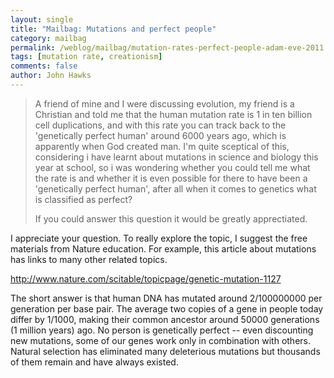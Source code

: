 ```yaml
---
layout: single 
title: "Mailbag: Mutations and perfect people" 
category: mailbag
permalink: /weblog/mailbag/mutation-rates-perfect-people-adam-eve-2011.html
tags: [mutation rate, creationism] 
comments: false 
author: John Hawks 
---
```


<blockquote>A friend of mine and I were discussing evolution, my friend is a Christian and told me that the human mutation rate is 1 in ten billion cell duplications, and with this rate you can track back to the 'genetically perfect human' around 6000 years ago, which is apparently when God created man. I'm quite sceptical of this, considering i have learnt about mutations in science and biology this year at school, so i was wondering whether you could tell me what the rate is and whether it is even possible for there to have been a 'genetically perfect human', after all when it comes to genetics what is classified as perfect?
 
If you could answer this question it would be greatly apprectiated.</blockquote>



I appreciate your question. To really explore the topic, I suggest the free materials from Nature education. For example, this article about mutations has links to many other related topics. 

http://www.nature.com/scitable/topicpage/genetic-mutation-1127

The short answer is that human DNA has mutated around 2/100000000 per generation per base pair. The average two copies of a gene in people today differ by 1/1000, making their common ancestor around 50000 generations (1 million years) ago. No person is genetically perfect -- even discounting new mutations, some of our genes work only in combination with others. Natural selection has eliminated many deleterious mutations but thousands of them remain and have always existed. 


